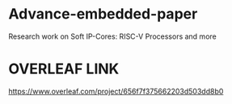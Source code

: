 # Advance-embedded-paper
Research work on Soft IP-Cores: RISC-V Processors and more
# OVERLEAF LINK 
https://www.overleaf.com/project/656f7f375662203d503dd8b0
